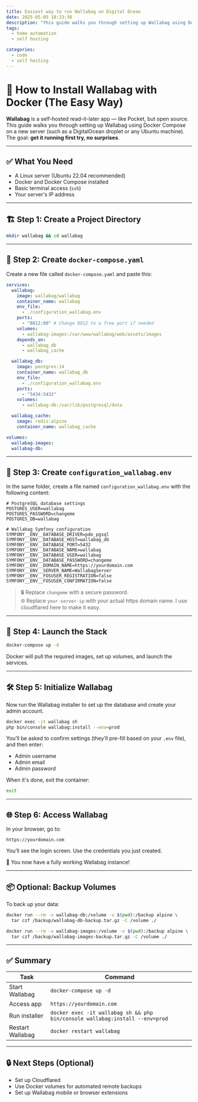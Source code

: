 ```yaml
---
title: Easiest way to run Wallabag on Digital Ocean
date: 2025-05-05 18:23:38
description: "Yhis guide walks you through setting up Wallabag using Docker Compose on a new server. The goal is to get it running first try, no surprises,"
tags:
  - home automation
  - self hosting

categories:
  - code
  - self hosting
---
```


# 🧾 How to Install Wallabag with Docker (The Easy Way)

**Wallabag** is a self-hosted read-it-later app — like Pocket, but open source. This guide walks you through setting up Wallabag using Docker Compose on a new server (such as a DigitalOcean droplet or any Ubuntu machine). The goal: **get it running first try, no surprises**.

---

## ✅ What You Need

- A Linux server (Ubuntu 22.04 recommended)
- Docker and Docker Compose installed
- Basic terminal access (`ssh`)
- Your server's IP address

---

## 🏗️ Step 1: Create a Project Directory

```bash
mkdir wallabag && cd wallabag
```

---

## 📄 Step 2: Create `docker-compose.yaml`

Create a new file called `docker-compose.yaml` and paste this:

```yaml
services:
  wallabag:
    image: wallabag/wallabag
    container_name: wallabag
    env_file:
      - ./configuration_wallabag.env
    ports:
      - "8812:80" # Change 8812 to a free port if needed
    volumes:
      - wallabag-images:/var/www/wallabag/web/assets/images
    depends_on:
      - wallabag_db
      - wallabag_cache

  wallabag_db:
    image: postgres:14
    container_name: wallabag_db
    env_file:
      - ./configuration_wallabag.env
    ports:
      - "5434:5432"
    volumes:
      - wallabag-db:/var/lib/postgresql/data

  wallabag_cache:
    image: redis:alpine
    container_name: wallabag_cache

volumes:
  wallabag-images:
  wallabag-db:
```

---

## 🔐 Step 3: Create `configuration_wallabag.env`

In the same folder, create a file named `configuration_wallabag.env` with the following content:

```env
# PostgreSQL database settings
POSTGRES_USER=wallabag
POSTGRES_PASSWORD=changeme
POSTGRES_DB=wallabag

# Wallabag Symfony configuration
SYMFONY__ENV__DATABASE_DRIVER=pdo_pgsql
SYMFONY__ENV__DATABASE_HOST=wallabag_db
SYMFONY__ENV__DATABASE_PORT=5432
SYMFONY__ENV__DATABASE_NAME=wallabag
SYMFONY__ENV__DATABASE_USER=wallabag
SYMFONY__ENV__DATABASE_PASSWORD=changeme
SYMFONY__ENV__DOMAIN_NAME=https://yourdomain.com
SYMFONY__ENV__SERVER_NAME=WallabagServer
SYMFONY__ENV__FOSUSER_REGISTRATION=false
SYMFONY__ENV__FOSUSER_CONFIRMATION=false
```

> 🔒 Replace `changeme` with a secure password.  
> 🌐 Replace `your-server-ip` with your actual https domain name. I use cloudflared here to make it easy.

---

## 🚀 Step 4: Launch the Stack

```bash
docker-compose up -d
```

Docker will pull the required images, set up volumes, and launch the services.

---

## 🛠️ Step 5: Initialize Wallabag

Now run the Wallabag installer to set up the database and create your admin account.

```bash
docker exec -it wallabag sh
php bin/console wallabag:install --env=prod
```

You’ll be asked to confirm settings (they’ll pre-fill based on your `.env` file), and then enter:

- Admin username
- Admin email
- Admin password

When it's done, exit the container:

```bash
exit
```

---

## 🌐 Step 6: Access Wallabag

In your browser, go to:

```
https://yourdomain.com
```

You’ll see the login screen. Use the credentials you just created.

🎉 You now have a fully working Wallabag instance!

---

## 📦 Optional: Backup Volumes

To back up your data:

```bash
docker run --rm -v wallabag-db:/volume -v $(pwd):/backup alpine \
  tar czf /backup/wallabag-db-backup.tar.gz -C /volume ./

docker run --rm -v wallabag-images:/volume -v $(pwd):/backup alpine \
  tar czf /backup/wallabag-images-backup.tar.gz -C /volume ./
```

---

## ✅ Summary

| Task             | Command                                                                      |
| ---------------- | ---------------------------------------------------------------------------- |
| Start Wallabag   | `docker-compose up -d`                                                       |
| Access app       | `https://yourdomain.com`                                                     |
| Run installer    | `docker exec -it wallabag sh && php bin/console wallabag:install --env=prod` |
| Restart Wallabag | `docker restart wallabag`                                                    |

---

## 🔒 Next Steps (Optional)

- Set up Cloudflared
- Use Docker volumes for automated remote backups
- Set up Wallabag mobile or browser extensions
